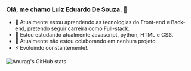 ### Olá, me chamo Luiz Eduardo De Souza. 👋

- 🔭 Atualmente estou aprendendo as tecnologias do Front-end e Back-end, pretendo seguir carreira como Full-stack.
- 🌱 Estou estudando atualmente Javascript, python, HTML e CSS.
- 👯 Atualmente não estou colaborando em nenhum projeto.
- ⚡ Evoluindo constantemente!.

![Anurag's GitHub stats](https://github-readme-stats.vercel.app/api?username=anuraghazra&show_icons=true&theme=transparent)
